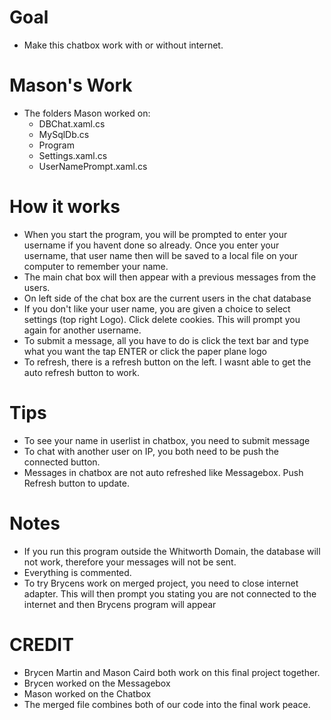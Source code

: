 # Goal
- Make this chatbox work with or without internet. 

# Mason's Work
- The folders Mason worked on:
  - DBChat.xaml.cs
  - MySqlDb.cs
  - Program
  - Settings.xaml.cs
  - UserNamePrompt.xaml.cs

# How it works
- When you start the program, you will be prompted to enter your username if you havent done so already. Once you enter your username, that user name then will be saved to a local file on your computer to remember your name.
- The main chat box will then appear with a previous messages from the users.
- On left side of the chat box are the current users in the chat database
- If you don't like your user name, you are given a choice to select settings (top right Logo). Click delete cookies. This will prompt you again for another username.
- To submit a message, all you have to do is click the text bar and type what you want the tap ENTER or click the paper plane logo
- To refresh, there is a refresh button on the left. I wasnt able to get the auto refresh button to work.

# Tips
- To see your name in userlist in chatbox, you need to submit message
- To chat with another user on IP, you both need to be push the connected button.
- Messages in chatbox are not auto refreshed like Messagebox. Push Refresh button to update.

# Notes
- If you run this program outside the Whitworth Domain, the database will not work, therefore your messages will not be sent.
- Everything is commented.
- To try Brycens work on merged project, you need to close internet adapter. This will then prompt you stating you are not connected to the internet and then Brycens program will appear

# CREDIT
- Brycen Martin and Mason Caird both work on this final project together. 
- Brycen worked on the Messagebox
- Mason worked on the Chatbox
- The merged file combines both of our code into the final work peace.
